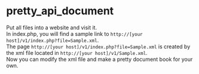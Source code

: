 # pretty_api_document

Put all files into a website and visit it.<br/>
In index.php, you will find a sample link to `http://[your host]/v1/index.php?file=Sample.xml`. <br/>
The page `http://[your host]/v1/index.php?file=Sample.xml` is created by the xml file located in `http://[your host]/v1/Sample.xml`. <br/>
Now you can modify the xml file and make a pretty document book for your own.
